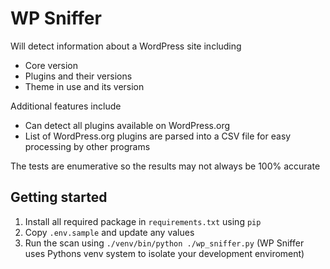 # WP Sniffer
Will detect information about a WordPress site including
- Core version
- Plugins and their versions
- Theme in use and its version

Additional features include
- Can detect all plugins available on WordPress.org
- List of WordPress.org plugins are parsed into a CSV file for easy processing by other programs 

The tests are enumerative so the results may not always be 100% accurate

## Getting started
1. Install all required package in `requirements.txt` using `pip`
2. Copy `.env.sample` and update any values
3. Run the scan using `./venv/bin/python ./wp_sniffer.py` (WP Sniffer uses Pythons venv system to isolate your development enviroment)
